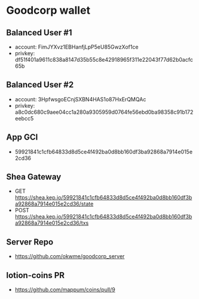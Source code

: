 # Goodcorp wallet

## Balanced User #1
* account: FimJYXvz1EBHanfjLpP5eU85GwzXof1ce
* privkey: df51f401a9611c838a8147d35b55c8e42918965f311e22043f77d62b0acfc65b

## Balanced User #2
* account: 3HpfwsgoECnjSXBN4HAS1o87HxErQMQAc
* privkey: a8c0dc680c9aee04cc1a280a9305959d0764fe56ebd0ba98358c91b172eebcc5

## App GCI
* 59921841c1cfb64833d8d5ce4f492ba0d8bb160df3ba92868a7914e015e2cd36

## Shea Gateway
* GET https://shea.kep.io/59921841c1cfb64833d8d5ce4f492ba0d8bb160df3ba92868a7914e015e2cd36/state
* POST https://shea.kep.io/59921841c1cfb64833d8d5ce4f492ba0d8bb160df3ba92868a7914e015e2cd36/txs

## Server Repo
* https://github.com/okwme/goodcorp_server

## lotion-coins PR
* https://github.com/mappum/coins/pull/9

